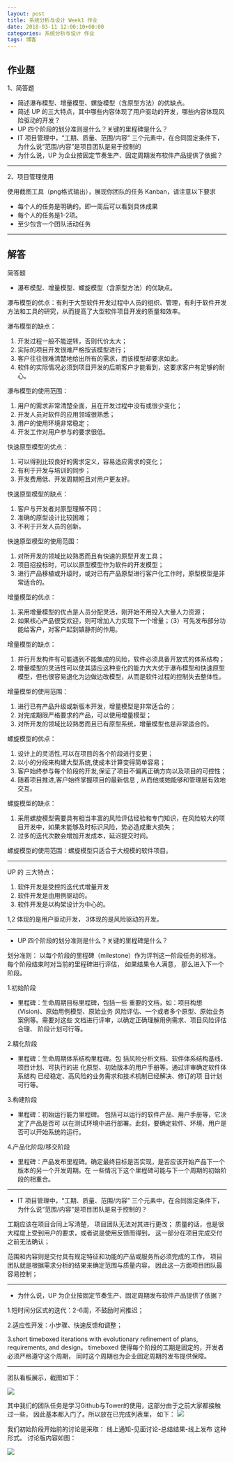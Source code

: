 ```yaml
---
layout: post
title: 系统分析与设计 Week1 作业
date: 2018-03-11 12:00:10+00:00
categories: 系统分析与设计 作业
tags: 博客
---
```

## 作业题

1、简答题

* 简述瀑布模型、增量模型、螺旋模型（含原型方法）的优缺点。
* 简述 UP 的三大特点，其中哪些内容体现了用户驱动的开发，哪些内容体现风险驱动的开发？
* UP 四个阶段的划分准则是什么？关键的里程碑是什么？
* IT 项目管理中，“工期、质量、范围/内容” 三个元素中，在合同固定条件下，为什么说“范围/内容”是项目团队是易于控制的
* 为什么说，UP 为企业按固定节奏生产、固定周期发布软件产品提供了依据？

-----------------
2、项目管理使用

使用截图工具（png格式输出），展现你团队的任务 Kanban，请注意以下要求

* 每个人的任务是明确的。即一周后可以看到具体成果
* 每个人的任务是1-2项。
* 至少包含一个团队活动任务

-------------------

## 解答

简答题

* 瀑布模型、增量模型、螺旋模型（含原型方法）的优缺点。

瀑布模型的优点：有利于大型软件开发过程中人员的组织、管理，有利于软件开发方法和工具的研究，从而提高了大型软件项目开发的质量和效率。

瀑布模型的缺点：

1. 开发过程一般不能逆转，否则代价太大；
2. 实际的项目开发很难严格按该模型进行；
3. 客户往往很难清楚地给出所有的需求，而该模型却要求如此。
4. 软件的实际情况必须到项目开发的后期客户才能看到，这要求客户有足够的耐心。 

瀑布模型的使用范围：

1. 用户的需求非常清楚全面，且在开发过程中没有或很少变化；
2. 开发人员对软件的应用领域很熟悉；
3. 用户的使用环境非常稳定；
4. 开发工作对用户参与的要求很低。

快速原型模型的优点：
1. 可以得到比较良好的需求定义，容易适应需求的变化；
2. 有利于开发与培训的同步；
3. 开发费用低、开发周期短且对用户更友好。

快速原型模型的缺点：

1. 客户与开发者对原型理解不同；
2. 准确的原型设计比较困难；
3. 不利于开发人员的创新。


快速原型模型的使用范围：

1. 对所开发的领域比较熟悉而且有快速的原型开发工具；
2. 项目招投标时，可以以原型模型作为软件的开发模型；
3. 进行产品移植或升级时，或对已有产品原型进行客户化工作时，原型模型是非常适合的。

增量模型的优点：

1. 采用增量模型的优点是人员分配灵活，刚开始不用投入大量人力资源；
2. 如果核心产品很受欢迎，则可增加人力实现下一个增量；（3）可先发布部分功能给客户，对客户起到镇静剂的作用。

增量模型的缺点：

1. 并行开发构件有可能遇到不能集成的风险，软件必须具备开放式的体系结构；
2. 增量模型的灵活性可以使其适应这种变化的能力大大优于瀑布模型和快速原型模型，但也很容易退化为边做边改模型，从而是软件过程的控制失去整体性。


增量模型的使用范围：

1. 进行已有产品升级或新版本开发，增量模型是非常适合的；
2. 对完成期限严格要求的产品，可以使用增量模型；
3. 对所开发的领域比较熟悉而且已有原型系统，增量模型也是非常适合的。


螺旋模型的优点：
1. 设计上的灵活性,可以在项目的各个阶段进行变更；
2. 以小的分段来构建大型系统,使成本计算变得简单容易；
3. 客户始终参与每个阶段的开发,保证了项目不偏离正确方向以及项目的可控性；
4.  随着项目推进,客户始终掌握项目的最新信息 , 从而他或她能够和管理层有效地交互。

 
螺旋模型的缺点：

1. 采用螺旋模型需要具有相当丰富的风险评估经验和专门知识，在风险较大的项目开发中，如果未能够及时标识风险，势必造成重大损失；
2. 过多的迭代次数会增加开发成本，延迟提交时间。

螺旋模型的使用范围：螺旋模型只适合于大规模的软件项目。

-----------------

UP 的 三大特点：

1. 软件开发是受控的迭代式增量开发
2. 软件开发是由用例驱动的。
3. 软件开发是以构架设计为中心的。

1,2 体现的是用户驱动开发， 3体现的是风险驱动的开发。

----------------

* UP 四个阶段的划分准则是什么？关键的里程碑是什么？

划分准则： 以每个阶段的里程碑（milestone）作为评判这一阶段任务的标准。 每个阶段结束时对当前的里程碑进行评估， 如果结果令人满意， 那么进入下一个阶段。

1.初始阶段

 
* 里程碑：生命周期目标里程碑，包括一些 重要的文档，如：项目构想 (Vision)、原始用例模型、原始业务 风险评估、一个或者多个原型、原始业务案例等。需要对这些 文档进行评审，以确定正确理解用例需求、项目风险评估合理、 阶段计划可行等。 

2.精化阶段
 
* 里程碑：生命周期体系结构里程碑。包 括风险分析文档、软件体系结构基线、项目计划、可执行的进 化原型、初始版本的用户手册等。通过评审确定软件体系结构 已经稳定、高风险的业务需求和技术机制已经解决、修订的项 目计划可行等。 

3.构建阶段 

* 里程碑：初始运行能力里程碑。 包括可以运行的软件产品、用户手册等，它决定了产品是否可 以在测试环境中进行部署。此刻，要确定软件、环境、用户是 否可以开始系统的运行。 


4.产品化阶段/移交阶段 

* 里程碑：产品发布里程碑。确定最终目标是否实现，是否应该开始产品下一个版本的另一个开发周期。在 一些情况下这个里程碑可能与下一个周期的初始阶段的相重合。

----------------

* IT 项目管理中，“工期、质量、范围/内容” 三个元素中，在合同固定条件下，为什么说“范围/内容”是项目团队是易于控制的？

工期应该在项目合同上写清楚， 项目团队无法对其进行更改； 质量的话，也是很大程度上受到用户的要求，或者说是使用反馈而得到， 这一部分在项目完成交付之前无法确认；

 范围和内容则是交付具有规定特征和功能的产品或服务所必须完成的工作， 项目团队就是根据需求分析的结果来确定范围与质量内容， 因此这一方面项目团队最容易控制；

--------------------

* 为什么说，UP 为企业按固定节奏生产、固定周期发布软件产品提供了依据？

1.短时间分区式的迭代：2-6周，不鼓励时间推迟； 

2.适应性开发：小步骤、快速反馈和调整；

3.short timeboxed iterations with evolutionary refinement of plans, requirements, and design。 timeboxed 使得每个阶段的工期是固定的，开发者必须严格遵守这个周期， 同时这个周期也为企业固定周期的发布提供保障。



--------------

团队看板展示，截图如下：

![](https://i.imgur.com/z3krppz.png)

其中我们的团队任务是学习Github与Tower的使用，这部分由于之前大家都接触过一些， 因此基本都入门了。所以放在已完成列表里， 如下：
![](https://i.imgur.com/VQdMPv2.png)

我们初始阶段开始前的讨论是采取： 线上通知-见面讨论-总结结果-线上发布 这种形式。 讨论版内容如图：

![](https://i.imgur.com/U3Y45VV.png)


